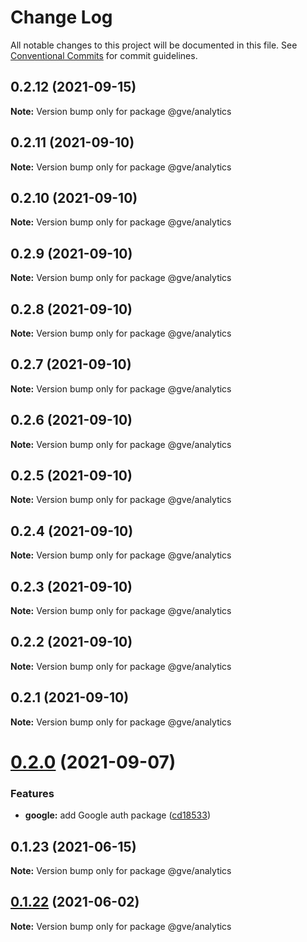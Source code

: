 # Change Log

All notable changes to this project will be documented in this file.
See [Conventional Commits](https://conventionalcommits.org) for commit guidelines.

## 0.2.12 (2021-09-15)

**Note:** Version bump only for package @gve/analytics





## 0.2.11 (2021-09-10)

**Note:** Version bump only for package @gve/analytics





## 0.2.10 (2021-09-10)

**Note:** Version bump only for package @gve/analytics





## 0.2.9 (2021-09-10)

**Note:** Version bump only for package @gve/analytics





## 0.2.8 (2021-09-10)

**Note:** Version bump only for package @gve/analytics





## 0.2.7 (2021-09-10)

**Note:** Version bump only for package @gve/analytics





## 0.2.6 (2021-09-10)

**Note:** Version bump only for package @gve/analytics





## 0.2.5 (2021-09-10)

**Note:** Version bump only for package @gve/analytics





## 0.2.4 (2021-09-10)

**Note:** Version bump only for package @gve/analytics





## 0.2.3 (2021-09-10)

**Note:** Version bump only for package @gve/analytics





## 0.2.2 (2021-09-10)

**Note:** Version bump only for package @gve/analytics





## 0.2.1 (2021-09-10)

**Note:** Version bump only for package @gve/analytics





# [0.2.0](https://github.com/mattnorris/essentials/compare/@gve/analytics@0.1.23...@gve/analytics@0.2.0) (2021-09-07)


### Features

* **google:** add Google auth package ([cd18533](https://github.com/mattnorris/essentials/commit/cd185337daa5f2651d5d8e21eebad673de5c7f5d))





## 0.1.23 (2021-06-15)

**Note:** Version bump only for package @gve/analytics





## [0.1.22](https://www-github.cisco.com/matnorri/essentials/compare/@gve/analytics@0.1.21...@gve/analytics@0.1.22) (2021-06-02)

**Note:** Version bump only for package @gve/analytics

